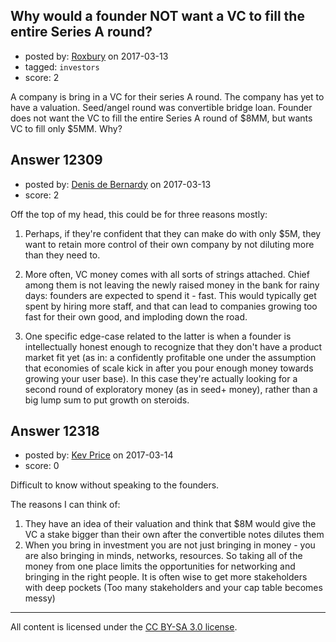 ## Why would a founder NOT want a VC to fill the entire Series A round?

- posted by: [Roxbury](https://stackexchange.com/users/10445865/roxbury) on 2017-03-13
- tagged: `investors`
- score: 2

A company is bring in a VC for their series A round. The company has yet to have a valuation. Seed/angel round was convertible bridge loan. Founder does not want the VC to fill the entire Series A round of $8MM, but wants VC to fill only $5MM. Why? 


## Answer 12309

- posted by: [Denis de Bernardy](https://stackexchange.com/users/182468/denis-de-bernardy) on 2017-03-13
- score: 2

Off the top of my head, this could be for three reasons mostly:

1. Perhaps, if they're confident that they can make do with only $5M, they want to retain more control of their own company by not diluting more than they need to.

2. More often, VC money comes with all sorts of strings attached. Chief among them is not leaving the newly raised money in the bank for rainy days: founders are expected to spend it - fast. This would typically get spent by hiring more staff, and that can lead to companies growing too fast for their own good, and imploding down the road.

3. One specific edge-case related to the latter is when a founder is intellectually honest enough to recognize that they don't have a product market fit yet (as in: a confidently profitable one under the assumption that economies of scale kick in after you pour enough money towards growing your user base). In this case they're actually looking for a second round of exploratory money (as in seed+ money), rather than a big lump sum to put growth on steroids.


## Answer 12318

- posted by: [Kev Price](https://stackexchange.com/users/1109274/kev-price) on 2017-03-14
- score: 0

Difficult to know without speaking to the founders.

The reasons I can think of:

 1. They have an idea of their valuation and think that $8M would give the VC a stake bigger than their own after the convertible notes dilutes them
 2. When you bring in investment you are not just bringing in money - you are also bringing in minds, networks, resources. So taking all of the money from one place limits the opportunities for networking and bringing in the right people. It is often wise to get more stakeholders with deep pockets (Too many stakeholders and your cap table becomes messy)

 



---

All content is licensed under the [CC BY-SA 3.0 license](https://creativecommons.org/licenses/by-sa/3.0/).
